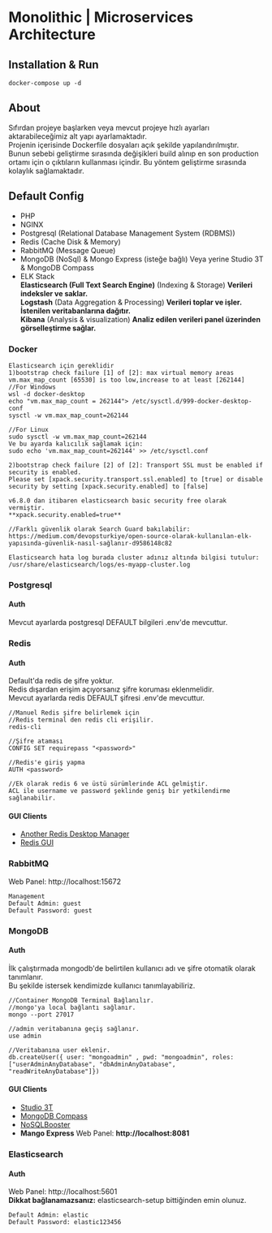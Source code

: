 # Monolithic | Microservices Architecture

## Installation & Run
```
docker-compose up -d
```

## About
Sıfırdan projeye başlarken veya mevcut projeye hızlı ayarları aktarabileceğimiz alt yapı ayarlamaktadır.\
Projenin içerisinde Dockerfile dosyaları açık şekilde yapılandırılmıştır.\
Bunun sebebi geliştirme sırasında değişikleri build alınıp en son production ortamı için o çıktıların kullanması içindir. Bu yöntem geliştirme sırasında kolaylık sağlamaktadır.

## Default Config

- PHP
- NGINX
- Postgresql (Relational Database Management System (RDBMS))
- Redis (Cache Disk & Memory)
- RabbitMQ (Message Queue)
- MongoDB (NoSql) & Mongo Express (isteğe bağlı) Veya yerine Studio 3T & MongoDB Compass
- ELK Stack\
  **Elasticsearch (Full Text Search Engine)** (Indexing & Storage) **Verileri indeksler ve saklar.**\
  **Logstash** (Data Aggregation & Processing) **Verileri toplar ve işler. İstenilen veritabanlarına dağıtır.**\
  **Kibana** (Analysis & visualization) **Analiz edilen verileri panel üzerinden görselleştirme sağlar.**

### Docker
```
Elasticsearch için gereklidir
1)bootstrap check failure [1] of [2]: max virtual memory areas vm.max_map_count [65530] is too low,increase to at least [262144]
//For Windows
wsl -d docker-desktop
echo "vm.max_map_count = 262144"> /etc/sysctl.d/999-docker-desktop-conf
sysctl -w vm.max_map_count=262144

//For Linux
sudo sysctl -w vm.max_map_count=262144
Ve bu ayarda kalıcılık sağlamak için:
sudo echo 'vm.max_map_count=262144' >> /etc/sysctl.conf

2)bootstrap check failure [2] of [2]: Transport SSL must be enabled if security is enabled. 
Please set [xpack.security.transport.ssl.enabled] to [true] or disable security by setting [xpack.security.enabled] to [false]

v6.8.0 dan itibaren elasticsearch basic security free olarak vermiştir.
**xpack.security.enabled=true**

//Farklı güvenlik olarak Search Guard bakılabilir:
https://medium.com/devopsturkiye/open-source-olarak-kullanılan-elk-yapısında-güvenlik-nasıl-sağlanır-d9586148c82 

Elasticsearch hata log burada cluster adınız altında bilgisi tutulur: 
/usr/share/elasticsearch/logs/es-myapp-cluster.log
```
### Postgresql
#### Auth
Mevcut ayarlarda postgresql DEFAULT bilgileri .env'de mevcuttur.

### Redis
#### Auth
Default'da redis de şifre yoktur.\
Redis dışardan erişim açıyorsanız şifre koruması eklenmelidir.\
Mevcut ayarlarda redis DEFAULT şifresi .env'de mevcuttur.
```
//Manuel Redis şifre belirlemek için
//Redis terminal den redis cli erişilir.
redis-cli

//Şifre ataması
CONFIG SET requirepass "<password>"

//Redis'e giriş yapma
AUTH <password>

//Ek olarak redis 6 ve üstü sürümlerinde ACL gelmiştir.
ACL ile username ve password şeklinde geniş bir yetkilendirme sağlanabilir.
```
#### GUI Clients
- [Another Redis Desktop Manager](https://github.com/qishibo/AnotherRedisDesktopManager)
- [Redis GUI](https://github.com/ekvedaras/redis-gui)

### RabbitMQ
Web Panel: http://localhost:15672
```
Management
Default Admin: guest
Default Password: guest
```

### MongoDB
#### Auth
İlk çalıştırmada mongodb'de belirtilen kullanıcı adı ve şifre otomatik olarak tanımlanır.\
Bu şekilde istersek kendimizde kullanıcı tanımlayabiliriz.
```
//Container MongoDB Terminal Bağlanılır.
//mongo'ya local bağlantı sağlanır.
mongo --port 27017

//admin veritabanına geçiş sağlanır.
use admin

//Veritabanına user eklenir.
db.createUser({ user: "mongoadmin" , pwd: "mongoadmin", roles: ["userAdminAnyDatabase", "dbAdminAnyDatabase", "readWriteAnyDatabase"]})
```

#### GUI Clients
- [Studio 3T](https://studio3t.com/download/)
- [MongoDB Compass](https://www.mongodb.com/try/download/compass)
- [NoSQLBooster](https://nosqlbooster.com/downloads)
- **Mango Express** Web Panel: **http://localhost:8081**

### Elasticsearch
#### Auth
Web Panel: http://localhost:5601 \
**Dikkat bağlanamazsanız:** elasticsearch-setup bittiğinden emin olunuz.
```
Default Admin: elastic
Default Password: elastic123456
```